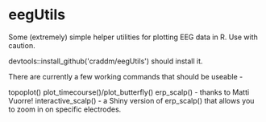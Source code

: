 # eegUtils

Some (extremely) simple helper utilities for plotting EEG data in R. Use with caution.

devtools::install_github('craddm/eegUtils') should install it.

There are currently a few working commands that should be useable - 

topoplot()
plot_timecourse()/plot_butterfly() 
erp_scalp() - thanks to Matti Vuorre!
interactive_scalp() - a Shiny version of erp_scalp() that allows you to zoom in on specific electrodes.

